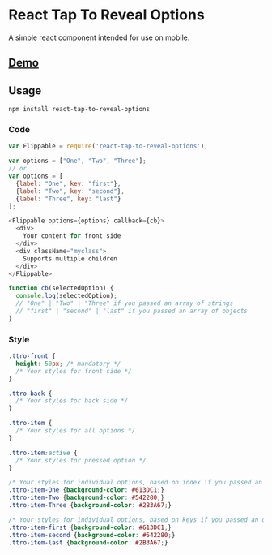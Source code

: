 React Tap To Reveal Options
===========================

A simple react component intended for use on mobile.

## [Demo](http://enki-com.github.io/react-tap-to-reveal-options/)

## Usage

```
npm install react-tap-to-reveal-options
```

### Code
```javascript
var Flippable = require('react-tap-to-reveal-options');

var options = ["One", "Two", "Three"];
// or
var options = [
  {label: "One", key: "first"},
  {label: "Two", key: "second"},
  {label: "Three", key: "last"}
];

<Flippable options={options} callback={cb}>
  <div>
    Your content for front side
  </div>
  <div className="myclass">
    Supports multiple children
  </div>
</Flippable>

function cb(selectedOption) {
  console.log(selectedOption);
  // "One" | "Two" | "Three" if you passed an array of strings
  // "first" | "second" | "last" if you passed an array of objects
}

```

### Style
```css
.ttro-front {
  height: 50px; /* mandatory */
  /* Your styles for front side */
}

.ttro-back {
  /* Your styles for back side */
}

.ttro-item {
  /* Your styles for all options */
}

.ttro-item:active {
  /* Your styles for pressed option */
}

/* Your styles for individual options, based on index if you passed an array */
.ttro-item-One {background-color: #613DC1;}
.ttro-item-Two {background-color: #542280;}
.ttro-item-Three {background-color: #2B3A67;}

/* Your styles for individual options, based on keys if you passed an object */
.ttro-item-first {background-color: #613DC1;}
.ttro-item-second {background-color: #542280;}
.ttro-item-last {background-color: #2B3A67;}
```